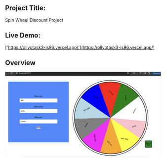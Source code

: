 ## Project Title:
Spin Wheel Discount Project
## Live Demo:
['https://ollyotask3-is96.vercel.app/'](https://ollyotask3-is96.vercel.app/)
## Overview
![plot](./src/assets/Overview.png)